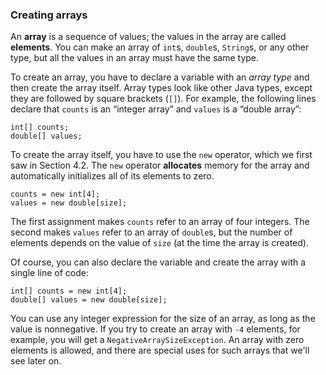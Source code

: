 ###  Creating arrays



An **array** is a sequence of values; the values in the array are called **elements**.
You can make an array of `int`s, `double`s, `String`s, or any other type, but all the values in an array must have the same type.


To create an array, you have to declare a variable with an *array type* and then create the array itself.
Array types look like other Java types, except they are followed by square brackets (`[]`).
For example, the following lines declare that `counts` is an “integer array” and `values` is a “double array”:

```code
int[] counts;
double[] values;
```


To create the array itself, you have to use the `new` operator, which we first saw in Section 4.2.
The `new` operator **allocates** memory for the array and automatically initializes all of its elements to zero.

```code
counts = new int[4];
values = new double[size];
```

The first assignment makes `counts` refer to an array of four integers.
The second makes `values` refer to an array of `double`s, but the number of elements depends on the value of `size` (at the time the array is created).

Of course, you can also declare the variable and create the array with a single line of code:

```code
int[] counts = new int[4];
double[] values = new double[size];
```


You can use any integer expression for the size of an array, as long as the value is nonnegative.
If you try to create an array with `-4` elements, for example, you will get a `NegativeArraySizeException`.
An array with zero elements is allowed, and there are special uses for such arrays that we'll see later on.
